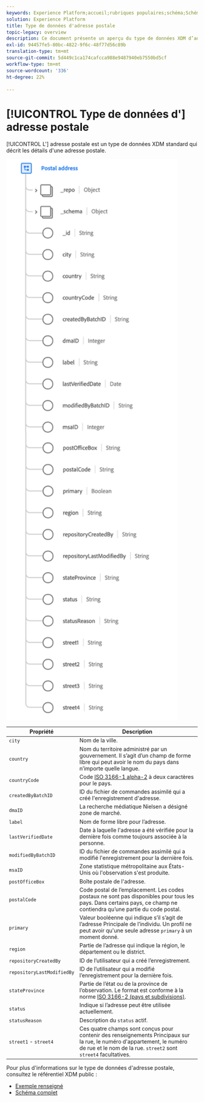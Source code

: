 ```yaml
---
keywords: Experience Platform;accueil;rubriques populaires;schéma;Schéma;XDM;champs;schémas;Schémas;adresse;xdm:address;datatype;data-type;data type;data type;
solution: Experience Platform
title: Type de données d'adresse postale
topic-legacy: overview
description: Ce document présente un aperçu du type de données XDM d’adresse postale.
exl-id: 94457fe5-80bc-4822-9f6c-48f77d56c89b
translation-type: tm+mt
source-git-commit: 5d449c1ca174cafcca988e9487940eb7550bd5cf
workflow-type: tm+mt
source-wordcount: '336'
ht-degree: 22%

---
```


# [!UICONTROL Type de données d&#39;] adresse postale

[!UICONTROL L&#39;] adresse postale est un type de données XDM standard qui décrit les détails d&#39;une adresse postale.

<img src="../images/data-types/postal-address.png" width="450" /><br />

| Propriété | Description |
| --- | --- |
| `city` | Nom de la ville. |
| `country` | Nom du territoire administré par un gouvernement. Il s’agit d’un champ de forme libre qui peut avoir le nom du pays dans n’importe quelle langue. |
| `countryCode` | Code <a href="https://datahub.io/core/country-list">ISO 3166-1 alpha-2</a> à deux caractères pour le pays. |
| `createdByBatchID` | ID du fichier de commandes assimilé qui a créé l&#39;enregistrement d&#39;adresse. |
| `dmaID` | La recherche médiatique Nielsen a désigné zone de marché. |
| `label` | Nom de forme libre pour l’adresse. |
| `lastVerifiedDate` | Date à laquelle l&#39;adresse a été vérifiée pour la dernière fois comme toujours associée à la personne. |
| `modifiedByBatchID` | ID du fichier de commandes assimilé qui a modifié l&#39;enregistrement pour la dernière fois. |
| `msaID` | Zone statistique métropolitaine aux États-Unis où l&#39;observation s&#39;est produite. |
| `postOfficeBox` | Boîte postale de l&#39;adresse. |
| `postalCode` | Code postal de l’emplacement. Les codes postaux ne sont pas disponibles pour tous les pays. Dans certains pays, ce champ ne contiendra qu’une partie du code postal. |
| `primary` | Valeur booléenne qui indique s’il s’agit de l’adresse Principale de l’individu. Un profil ne peut avoir qu&#39;une seule adresse `primary` à un moment donné. |
| `region` | Partie de l’adresse qui indique la région, le département ou le district. |
| `repositoryCreatedBy` | ID de l’utilisateur qui a créé l’enregistrement. |
| `repositoryLastModifiedBy` | ID de l’utilisateur qui a modifié l’enregistrement pour la dernière fois. |
| `stateProvince` | Partie de l’état ou de la province de l’observation. Le format est conforme à la norme [ISO 3166-2 (pays et subdivisions)](http://www.unece.org/cefact/locode/subdivisions.html). |
| `status` | Indique si l’adresse peut être utilisée actuellement. |
| `statusReason` | Description du `status` actif. |
| `street1` - `street4` | Ces quatre champs sont conçus pour contenir des renseignements Principaux sur la rue, le numéro d&#39;appartement, le numéro de rue et le nom de la rue. `street2` sont  `street4` facultatives. |

Pour plus d&#39;informations sur le type de données d&#39;adresse postale, consultez le référentiel XDM public :

* [Exemple renseigné](https://github.com/adobe/xdm/blob/master/components/datatypes/address.example.1.json)
* [Schéma complet](https://github.com/adobe/xdm/blob/master/components/datatypes/address.schema.json)
